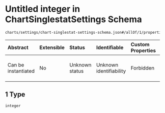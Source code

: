 # Untitled integer in ChartSinglestatSettings Schema

```txt
charts/settings/chart-singlestat-settings-schema.json#/allOf/1/properties/mappings/items/properties/mappingVal/anyOf/1
```



| Abstract            | Extensible | Status         | Identifiable            | Custom Properties | Additional Properties | Access Restrictions | Defined In                                                                                                                     |
| :------------------ | :--------- | :------------- | :---------------------- | :---------------- | :-------------------- | :------------------ | :----------------------------------------------------------------------------------------------------------------------------- |
| Can be instantiated | No         | Unknown status | Unknown identifiability | Forbidden         | Allowed               | none                | [chart-singlestat-settings-schema.json\*](../out/charts/settings/chart-singlestat-settings-schema.json "open original schema") |

## 1 Type

`integer`
